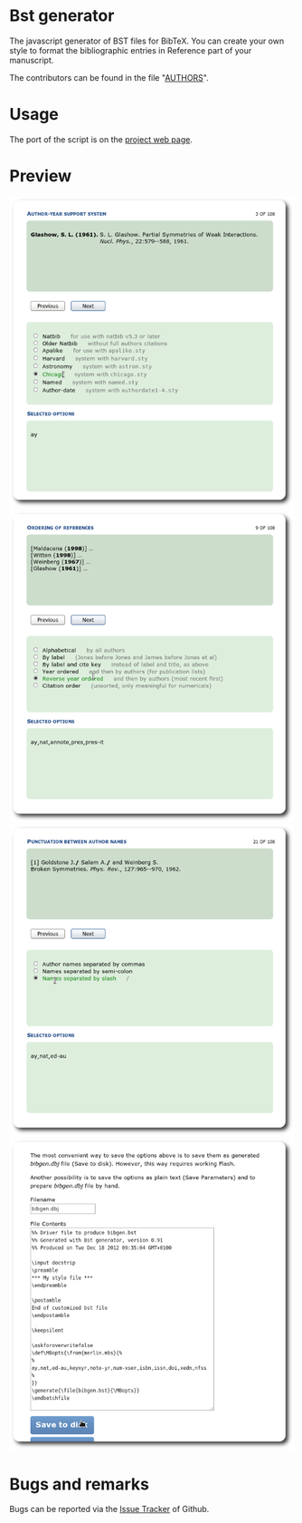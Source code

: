 Bst generator
=============

The javascript generator of BST files for BibTeX.
You can create your own style to format the bibliographic entries in Reference part of your manuscript.

The contributors can be found in the file "[AUTHORS](AUTHORS)".

Usage
===================

The port of the script is on the [project web page](https://mezek.github.io/Bst_generator/generator.html).

Preview
=======

![Screenshot1](./images/s1.png)
![Screenshot2](./images/s2.png)
![Screenshot3](./images/s3.png)
![Screenshot4](./images/s4.png)

Bugs and remarks
================

Bugs can be reported via the [Issue Tracker](https://github.com/Mezek/Bst_generator/issues) of Github.
